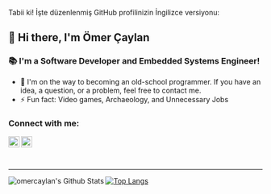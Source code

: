 Tabii ki! İşte düzenlenmiş GitHub profilinizin İngilizce versiyonu:

## 👋 Hi there, I'm Ömer Çaylan

### 📚 I'm a Software Developer and Embedded Systems Engineer!
- 📕 I'm on the way to becoming an old-school programmer. If you have an idea, a question, or a problem, feel free to contact me.
- ⚡ Fun fact: Video games, Archaeology, and Unnecessary Jobs

### Connect with me:


[<img align="left" alt="Omer | LinkedIn" width="22px" src="https://upload.wikimedia.org/wikipedia/commons/e/e9/Linkedin_icon.svg" />][linkedin]

[<img align="left" alt="Omer | LinkedIn" width="22px" src="https://upload.wikimedia.org/wikipedia/commons/7/7e/Gmail_icon_%282020%29.svg" />][GMAIL]



<br />

<br />
<br />

---

<img align="left" alt="omercaylan's Github Stats" src="https://github-readme-stats.vercel.app/api?username=omercaylan&show_icons=true&hide_border=true" />

[![Top Langs](https://github-readme-stats.vercel.app/api/top-langs/?username=omercaylan&show_icons=true&hide_border=true)](https://github.com/omercaylan)


[linkedin]: https://www.linkedin.com/in/omercaylan
[GMAIL]: mailto:omerceylan38@gmail.com
[github]:  https://github.com/omercaylan



